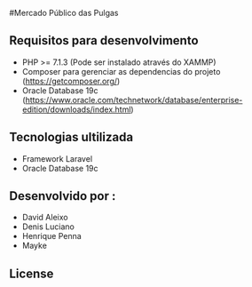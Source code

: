 #Mercado Público das Pulgas

## Requisitos para desenvolvimento
- PHP >= 7.1.3 (Pode ser instalado através do XAMMP)
- Composer para gerenciar as dependencias do projeto (https://getcomposer.org/)
- Oracle Database 19c (https://www.oracle.com/technetwork/database/enterprise-edition/downloads/index.html)

## Tecnologias ultilizada
- Framework Laravel
- Oracle Database 19c

## Desenvolvido por :
- David Aleixo
- Denis Luciano
- Henrique Penna
- Mayke

## License
